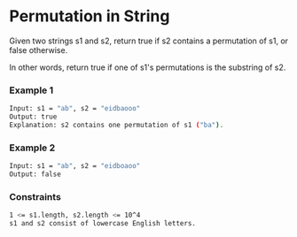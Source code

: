 # Permutation in String

Given two strings s1 and s2, return true if s2 contains a permutation of s1, or false otherwise.

In other words, return true if one of s1's permutations is the substring of s2.

### Example 1
```sh
Input: s1 = "ab", s2 = "eidbaooo"
Output: true
Explanation: s2 contains one permutation of s1 ("ba").
```

### Example 2
```sh
Input: s1 = "ab", s2 = "eidboaoo"
Output: false
```

### Constraints
```sh
1 <= s1.length, s2.length <= 10^4
s1 and s2 consist of lowercase English letters.
```
